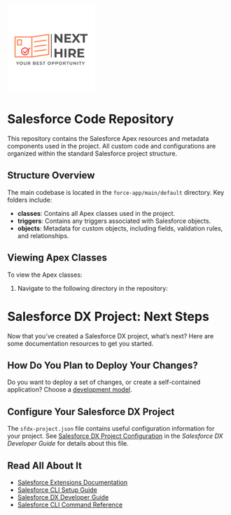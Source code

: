 
![Logo](https://github.com/guthaVamshi/Next-Hire/blob/main/Public/Images/next-hire.png)


# Salesforce Code Repository

This repository contains the Salesforce Apex resources and metadata components used in the project. All custom code and configurations are organized within the standard Salesforce project structure.

## Structure Overview

The main codebase is located in the `force-app/main/default` directory. Key folders include:

- **classes**: Contains all Apex classes used in the project.
- **triggers**: Contains any triggers associated with Salesforce objects.
- **objects**: Metadata for custom objects, including fields, validation rules, and relationships.







## Viewing Apex Classes

To view the Apex classes:
1. Navigate to the following directory in the repository:

# Salesforce DX Project: Next Steps

Now that you’ve created a Salesforce DX project, what’s next? Here are some documentation resources to get you started.

## How Do You Plan to Deploy Your Changes?

Do you want to deploy a set of changes, or create a self-contained application? Choose a [development model](https://developer.salesforce.com/tools/vscode/en/user-guide/development-models).

## Configure Your Salesforce DX Project

The `sfdx-project.json` file contains useful configuration information for your project. See [Salesforce DX Project Configuration](https://developer.salesforce.com/docs/atlas.en-us.sfdx_dev.meta/sfdx_dev/sfdx_dev_ws_config.htm) in the _Salesforce DX Developer Guide_ for details about this file.

## Read All About It

- [Salesforce Extensions Documentation](https://developer.salesforce.com/tools/vscode/)
- [Salesforce CLI Setup Guide](https://developer.salesforce.com/docs/atlas.en-us.sfdx_setup.meta/sfdx_setup/sfdx_setup_intro.htm)
- [Salesforce DX Developer Guide](https://developer.salesforce.com/docs/atlas.en-us.sfdx_dev.meta/sfdx_dev/sfdx_dev_intro.htm)
- [Salesforce CLI Command Reference](https://developer.salesforce.com/docs/atlas.en-us.sfdx_cli_reference.meta/sfdx_cli_reference/cli_reference.htm)
